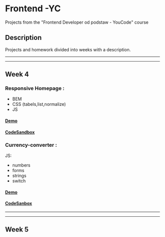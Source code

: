 # Frontend -YC
Projects from the "Frontend Developer od podstaw - YouCode" course
## Description
Projects and homework divided into weeks with a description.
****
******
## Week 4
### Responsive Homepage : 
- BEM
- CSS (tabels,list,normalize)
- JS
#### [Demo](https://dominikblak.github.io/Frontend-YC/Tydzien%203/homepage/)
#### [CodeSandbox](https://codesandbox.io/s/homepage-0nvoq)

### Currency-converter :
JS:
- numbers
- forms
- strings
- switch
#### [Demo](https://dominikblak.github.io/Frontend-YC/Tydzien%204/currency-converter/)
#### [CodeSanbox](https://codesandbox.io/s/currency-converter-3plt7)
****
******
## Week 5
